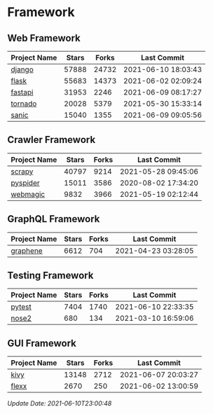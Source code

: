 # Framework

## Web Framework
| Project Name | Stars | Forks | Last Commit |
| ------------ | ----- | ----- | ----------- |
| [django](https://github.com/django/django) | 57888 | 24732 | 2021-06-10 18:03:43 |
| [flask](https://github.com/pallets/flask) | 55683 | 14373 | 2021-06-02 02:09:24 |
| [fastapi](https://github.com/tiangolo/fastapi) | 31953 | 2246 | 2021-06-09 08:17:27 |
| [tornado](https://github.com/tornadoweb/tornado) | 20028 | 5379 | 2021-05-30 15:33:14 |
| [sanic](https://github.com/sanic-org/sanic) | 15040 | 1355 | 2021-06-09 09:05:56 |

## Crawler Framework
| Project Name | Stars | Forks | Last Commit |
| ------------ | ----- | ----- | ----------- |
| [scrapy](https://github.com/scrapy/scrapy) | 40797 | 9214 | 2021-05-28 09:45:06 |
| [pyspider](https://github.com/binux/pyspider) | 15011 | 3586 | 2020-08-02 17:34:20 |
| [webmagic](https://github.com/code4craft/webmagic) | 9832 | 3966 | 2021-05-19 02:12:44 |

## GraphQL Framework
| Project Name | Stars | Forks | Last Commit |
| ------------ | ----- | ----- | ----------- |
| [graphene](https://github.com/graphql-python/graphene) | 6612 | 704 | 2021-04-23 03:28:05 |

## Testing Framework
| Project Name | Stars | Forks | Last Commit |
| ------------ | ----- | ----- | ----------- |
| [pytest](https://github.com/pytest-dev/pytest) | 7404 | 1740 | 2021-06-10 22:33:35 |
| [nose2](https://github.com/nose-devs/nose2) | 680 | 134 | 2021-03-10 16:59:06 |

## GUI Framework
| Project Name | Stars | Forks | Last Commit |
| ------------ | ----- | ----- | ----------- |
| [kivy](https://github.com/kivy/kivy) | 13148 | 2712 | 2021-06-07 20:03:27 |
| [flexx](https://github.com/flexxui/flexx) | 2670 | 250 | 2021-06-02 13:00:59 |

*Update Date: 2021-06-10T23:00:48*